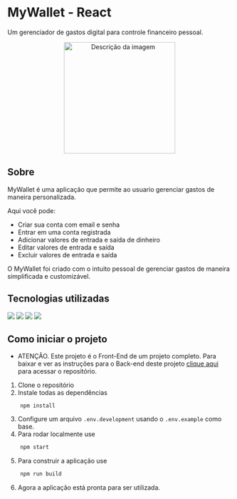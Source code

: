 # MyWallet - React

Um gerenciador de gastos digital para controle financeiro pessoal.
<div align="center">
  <img src="https://github.com/Reiony/projeto14-mywallet-front/assets/107890604/355b7a6f-4a2d-4ad2-bf49-445283c461c4" alt="Descrição da imagem" width="250px">
</div>


## Sobre

MyWallet é uma aplicação que permite ao usuario gerenciar gastos de maneira personalizada.

Aqui você pode:
- Criar sua conta com email e senha
- Entrar em uma conta registrada
- Adicionar valores de entrada e saída de dinheiro
- Editar valores de entrada e saída
- Excluir valores de entrada e saída

O MyWallet foi criado com o intuito pessoal de gerenciar gastos de maneira simplificada e customizável.

## Tecnologias utilizadas
  <img src="https://img.shields.io/badge/React-20232A?style=for-the-badge&logo=react&logoColor=61DAFB"/>
  <img src="https://img.shields.io/badge/React_Router-CA4245?style=for-the-badge&logo=react-router&logoColor=white"/>
  <img src="https://img.shields.io/badge/axios-671ddf?&style=for-the-badge&logo=axios&logoColor=white"/>
  <img src="https://img.shields.io/badge/styled--components-DB7093?style=for-the-badge&logo=styled-components&logoColor=white"/>
  

## Como iniciar o projeto

- ATENÇÂO. Este projeto é o Front-End de um projeto completo. Para baixar e ver as instruções para o Back-end deste projeto [clique aqui](https://github.com/Reiony/projeto14-mywallet-back) para acessar o repositório.

1. Clone o repositório
2. Instale todas as dependências

``` shell
    npm install
```
3. Configure um arquivo `.env.development` usando o `.env.example` como base.
4. Para rodar localmente use
```bash
    npm start
```

5. Para construir a aplicação use
```bash
    npm run build
```
6. Agora a aplicação está pronta para ser utilizada. 
